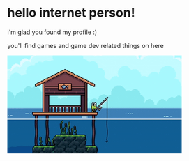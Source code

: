 # hello internet person!

i'm glad you found my profile :)  
  
you'll find games and game dev related things on here

![](https://github.com/tossudev/tossudev/blob/main/konna.gif)
